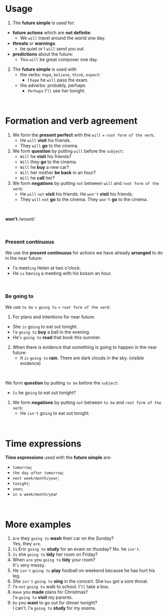 # Usage
1. The **future simple** is used for:
- **future actions** which are **not definite**:
  - We `will` travel around the world one day.
- **threats** or **warnings**:
  - be quiet or I `will` send you out.
- **predictions** about the future:
  - You `will` be great composer one day.
2. The **future simple** is used with
   - the verbs: `hope`, `believe`, `think`, `expect`:
     - I `hope` he `will` pass the exam.
   - the adverbs: probably, perhaps
     - `Perhaps` I'`ll` see her tonight.

<br>

# Formation and verb agreement
1. We form the **present perfect** with the `will` + `root form of the verb`.
   - He `will` **visit** his friends.
   - They `will` **go** to the cinema.
2. We form **question** by putting `will` before the `subject`:
   - `Will` he **visit** his friends?
   - `Will` they **go** to the cinema.
   - `Will` he **buy** a new car?
   - `Will` her mother **be back** in an hour?
   - `Will` he **call** her?
3. We form **negations** by putting `not` between `will` and `root form of the verb`:
   - He `will` `not` **visit** his friends. He `won't` **visit** his friends.
   - They `will` `not` **go** to the cinema. They `won't` **go** to the cinema.

<br>

**won't** /woʊnt/

<br>

### Present continuous
We use the **present continuous** for actions we have already **arranged** to do in the near future:
  - I'`m` meet`ing` Helen at two o'clock.
  - He `is` hav`ing` a meeting with his bossin an hour.

<br>

### Be going to
We use `to be` + `going to` + `root form of the verb`:
1. For plans and intentions for near future:
  - She `is` go`ing` to eat out tonight.
  - I'`m` `going to` **buy** a ball in the evening.
  - He'`s` `going to` **read** that book this summer.
2. When there is evidence that something is going to happen in the near future:
   - It `is` `going to` **rain**. There are dark clouds in the sky. (visible evidence)

<br>

We form **question** by putting `to be` before the `subject`:
   - `Is` he go`ing` to eat out tonight?
1. We form **negations** by putting `not` between `to be` and `root form of the verb`:
   - He `isn't` go`ing` to eat out tonight.

<br>

# Time expressions
**Time expressions** used with the **future simple** are:
- `tomorrow`;
- `the day after tomorrow`;
- `next week/month/year`;
- `tonight`;
- `soon`;
- `in a week/month/yea`r

<br>

# More examples
1. `Are` they `going to` **wash** their car on the Sunday?<br>Yes, they `are`.
2. `Is` Eric `going to` **study** for an exam on thusday? No. he `isn't`.
3. `Is` she `going to` **tidy** her room on Friday?
4. When `are` you `going to` **tidy** your room?<br>It'`s` very messy.
5. He `isn't` `going to` **play** football on weekend because he has hurt his leg.
6. She `isn't` `going to` **sing** in the concert. She `has` got a sore throat.
7. I'`m` `not` `going to` walk to school. I'`ll` take a bus.
8. `Have` you **made** plans for Christmas?<br>I'`m` `going to` **visit** my parents.
9. `Do` you **want** to go out for dinner tonight?<br>I can't. I'`m` `going to` **study** for my exams.